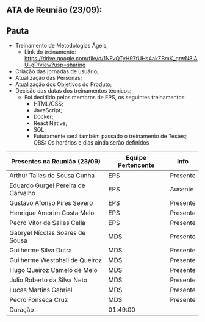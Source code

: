 ## ATA de Reunião (23/09):

## Pauta
- Treinamento de Metodologias Ágeis;
  - Link do treinamento: https://drive.google.com/file/d/1NFvQTyH97fUHs4akZBmK_qrwN8iAU-gP/view?usp=sharing
- Criação das jornadas de usuário;
- Atualização das Personas;
- Atualização dos Objetivos do Produto;
- Decisão das datas dos treinamentos técnicos;
  - Foi decidido pelos membros de EPS, os seguintes treinamentos:
    - HTML/CSS;
    - JavaScript;
    - Docker;
    - React Native;
    - SQL;
    - Futuramente será também passado o treinamento de Testes;
    OBS: Os horários e dias ainda serão definidos

| <b>Presentes na Reunião (23/09)</b> | <b>Equipe Pertencente</b> | <b>Info</b> |
| --- | --- | --- |
| Arthur Talles de Sousa Cunha | EPS | Presente |
| Eduardo Gurgel Pereira de Carvalho | EPS | Ausente |
| Gustavo Afonso Pires Severo | EPS | Presente |
| Henrique Amorim Costa Melo | EPS | Presente |
| Pedro Vítor de Salles Cella | EPS | Presente |
| Gabryel Nícolas Soares de Sousa | MDS | Presente |
| Guilherme Silva Dutra | MDS | Presente |
| Guilherme Westphall de Queiroz | MDS | Presente |
| Hugo Queiroz Camelo de Melo | MDS | Presente |
| Julio Roberto da Silva Neto | MDS | Presente |
| Lucas Martins Gabriel | MDS | Presente |
| Pedro Fonseca Cruz | MDS | Presente |
| Duração | 01:49:00 |